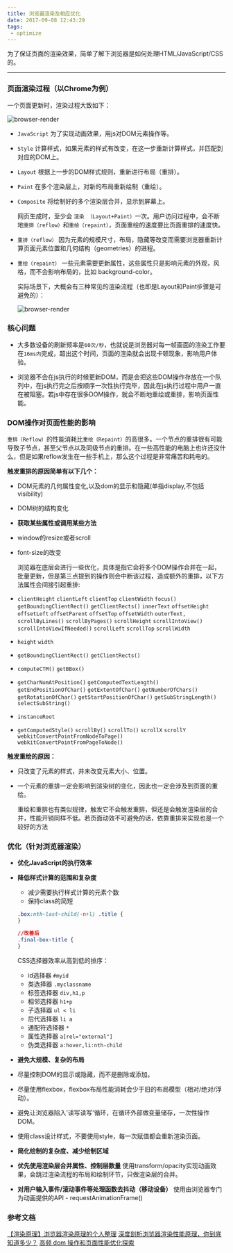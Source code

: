 ```yaml
---
title: 浏览器渲染及相应优化
date: 2017-09-08 12:43:29
tags:
 - optimize
---
```

为了保证页面的渲染效果，简单了解下浏览器是如何处理HTML/JavaScript/CSS的。
<!--more-->

---

### 页面渲染过程（以Chrome为例）

  一个页面更新时，渲染过程大致如下：

  ![browser-render](/img/browser-render/Image1.png)

* `JavaScript` 为了实现动画效果，用js对DOM元素操作等。
* `Style` 计算样式，如果元素的样式有改变，在这一步重新计算样式，并匹配到对应的DOM上。
* `Layout` 根据上一步的DOM样式规则，重新进行布局（重排）。
* `Paint` 在多个渲染层上，对新的布局重新绘制（重绘）。
* `Composite` 将绘制好的多个渲染层合并，显示到屏幕上。

  网页生成时，至少会 `渲染 （Layout+Paint）`一次。用户访问过程中，会不断地`重排（reflow）`和`重绘（repaint）`，页面重绘的速度要比页面重排的速度快。

* `重排（reflow）` 因为元素的规模尺寸，布局，隐藏等改变而需要浏览器重新计算页面元素位置和几何结构（geometries）的进程。
* `重绘（repaint）` 一些元素需要更新属性，这些属性只是影响元素的外观，风格，而不会影响布局的，比如 background-color。

  实际场景下，大概会有三种常见的渲染流程（也即是Layout和Paint步骤是可避免的）：

  ![browser-render](/img/browser-render/Image2.png)

### 核心问题

* 大多数设备的刷新频率是`60次/秒`，也就说是浏览器对每一帧画面的渲染工作要在`16ms内`完成，超出这个时间，页面的渲染就会出现卡顿现象，影响用户体验。

* 浏览器不会在js执行的时候更新DOM，而是会把这些DOM操作存放在一个队列中，在js执行完之后按顺序一次性执行完毕，因此在js执行过程中用户一直在被阻塞。若js中存在很多DOM操作，就会不断地重绘或重排，影响页面性能。



### DOM操作对页面性能的影响

  `重排（Reflow）`的性能消耗比`重绘（Repaint）`的高很多。一个节点的重排很有可能导致子节点，甚至父节点以及同级节点的重排。在一些高性能的电脑上也许还没什么，但是如果reflow发生在一些手机上，那么这个过程是非常痛苦和耗电的。

**触发重排的原因简单有以下几个：**

* DOM元素的几何属性变化,以及dom的显示和隐藏(单指display,不包括visibility)
* DOM树的结构变化
* **获取某些属性或调用某些方法**
* window的resize或者scroll
* font-size的改变

  浏览器在底层会进行一些优化，具体是指它会将多个DOM操作合并在一起，批量更新，但是第三点提到的操作则会中断该过程，造成额外的重排，以下方法属性会间接引起重排:

* `clientHeight` `clientLeft` `clientTop` `clientWidth` `focus()` `getBoundingClientRect()` `getClientRects()` `innerText` `offsetHeight` `offsetLeft` `offsetParent` `offsetTop` `offsetWidth` `outerText, scrollByLines()` `scrollByPages()` `scrollHeight` `scrollIntoView()` `scrollIntoViewIfNeeded()` `scrollLeft` `scrollTop` `scrollWidth`
* `height` `width`
* `getBoundingClientRect()` `getClientRects()`
* `computeCTM()` `getBBox()`
* `getCharNumAtPosition()` `getComputedTextLength()` `getEndPositionOfChar()` `getExtentOfChar()` `getNumberOfChars()` `getRotationOfChar()` `getStartPositionOfChar()` `getSubStringLength()` `selectSubString()`
* `instanceRoot`
* `getComputedStyle()` `scrollBy()` `scrollTo()` `scrollX` `scrollY`
`webkitConvertPointFromNodeToPage()` `webkitConvertPointFromPageToNode()`



**触发重绘的原因：**
* 只改变了元素的样式，并未改变元素大小、位置。
* 一个元素的重排一定会影响到渲染树的变化，因此也一定会涉及到页面的重绘。

  重绘和重排也有类似规律，触发它不会触发重排，但还是会触发渲染层的合并，性能开销同样不低。若页面动效不可避免的话，依靠重排来实现也是一个较好的方法


### 优化（针对浏览器渲染）

* **优化JavaScript的执行效率**

* **降低样式计算的范围和复杂度**
  * 减少需要执行样式计算的元素个数
  * 保持class的简短

  ```css
  .box:nth-last-child(-n+1) .title {
  }

  //改善后
  .final-box-title {
  }
  ```

  CSS选择器效率从高到低的排序：
  * id选择器 `#myid`
  * 类选择器 `.myclassname`
  * 标签选择器 `div,h1,p`
  * 相邻选择器 `h1+p`
  * 子选择器 `ul < li`
  * 后代选择器 `li a`
  * 通配符选择器 `*`
  * 属性选择器 `a[rel="external"]`
  * 伪类选择器 `a:hover,li:nth-child`


* **避免大规模、复杂的布局**
 * 尽量控制DOM的显示或隐藏，而不是删除或添加。
 * 尽量使用flexbox，flexbox布局性能消耗会少于旧的布局模型（相对/绝对/浮动）。
 * 避免让浏览器陷入'读写读写'循环，在循环外部做变量储存，一次性操作DOM。
 * 使用class设计样式，不要使用style，每一次赋值都会重新渲染页面。


* **简化绘制的复杂度、减少绘制区域**


* **优先使用渲染层合并属性、控制层数量**
  使用transform/opacity实现动画效果，会跳过渲染流程的布局和绘制环节，只做渲染层的合并。


* **对用户输入事件/滚动事件等处理函数去抖动（移动设备）**
  使用由浏览器专门为动画提供的API - requestAnimationFrame()

### 参考文档

[【渲染原理】浏览器渲染原理的个人整理](http://www.cnblogs.com/mfoonirlee/p/6903876.html "【渲染原理】浏览器渲染原理的个人整理")
[深度剖析浏览器渲染性能原理，你到底知道多少？](http://www.jianshu.com/p/a32b890c29b1 "深度剖析浏览器渲染性能原理，你到底知道多少？")
[高频 dom 操作和页面性能优化探索](http://web.jobbole.com/92320/ "高频 dom 操作和页面性能优化探索")


